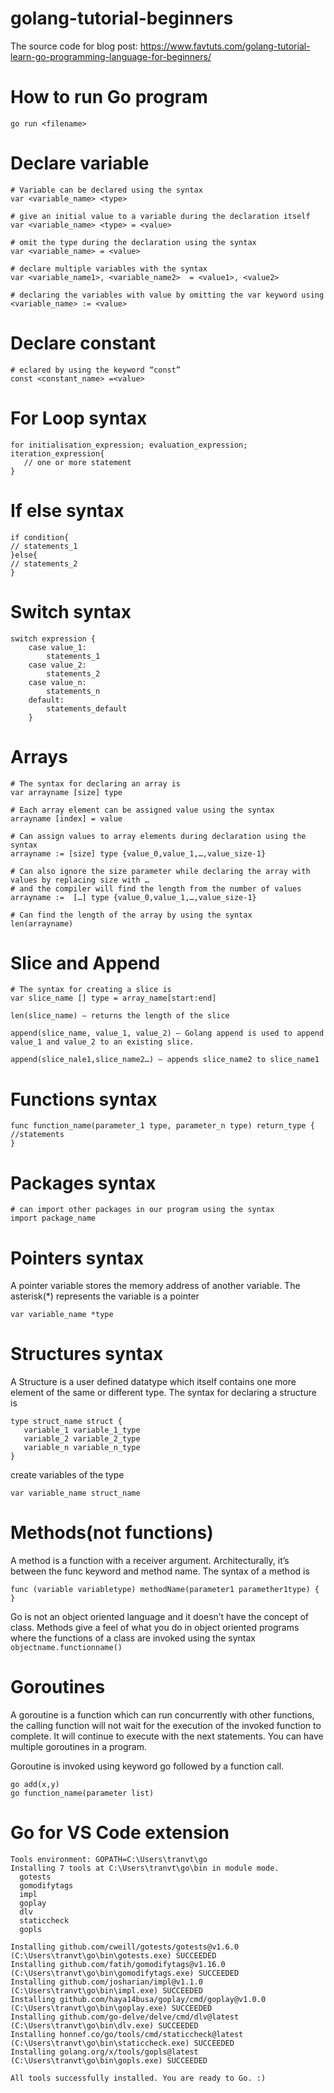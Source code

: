 # golang-tutorial-beginners
The source code for blog post: https://www.favtuts.com/golang-tutorial-learn-go-programming-language-for-beginners/

# How to run Go program

```
go run <filename>
```

# Declare variable

```
# Variable can be declared using the syntax
var <variable_name> <type>

# give an initial value to a variable during the declaration itself 
var <variable_name> <type> = <value>

# omit the type during the declaration using the syntax
var <variable_name> = <value>

# declare multiple variables with the syntax
var <variable_name1>, <variable_name2>  = <value1>, <value2>

# declaring the variables with value by omitting the var keyword using
<variable_name> := <value>
```

# Declare constant

```
# eclared by using the keyword “const”
const <constant_name> =<value>
```

# For Loop syntax

```
for initialisation_expression; evaluation_expression; iteration_expression{
   // one or more statement
}
```

# If else syntax

```
if condition{
// statements_1
}else{
// statements_2
}
```

# Switch syntax

```
switch expression {
    case value_1:
        statements_1
    case value_2:
        statements_2
    case value_n:
        statements_n
    default:
        statements_default
    }
```

# Arrays

```
# The syntax for declaring an array is
var arrayname [size] type

# Each array element can be assigned value using the syntax
arrayname [index] = value

# Can assign values to array elements during declaration using the syntax
arrayname := [size] type {value_0,value_1,…,value_size-1} 

# Can also ignore the size parameter while declaring the array with values by replacing size with … 
# and the compiler will find the length from the number of values
arrayname :=  […] type {value_0,value_1,…,value_size-1}

# Can find the length of the array by using the syntax
len(arrayname)
```

# Slice and Append

```
# The syntax for creating a slice is
var slice_name [] type = array_name[start:end]

len(slice_name) – returns the length of the slice

append(slice_name, value_1, value_2) – Golang append is used to append value_1 and value_2 to an existing slice.

append(slice_nale1,slice_name2…) – appends slice_name2 to slice_name1
```


# Functions syntax

```
func function_name(parameter_1 type, parameter_n type) return_type {
//statements
}
```

# Packages syntax

```
# can import other packages in our program using the syntax
import package_name
```

# Pointers syntax

A pointer variable stores the memory address of another variable.
The asterisk(*) represents the variable is a pointer
```
var variable_name *type
```

# Structures syntax

A Structure is a user defined datatype which itself contains one more element of the same or different type.
The syntax for declaring a structure is
```
type struct_name struct {
   variable_1 variable_1_type
   variable_2 variable_2_type
   variable_n variable_n_type
}
```

create variables of the type
```
var variable_name struct_name
```

# Methods(not functions)

A method is a function with a receiver argument. Architecturally, it’s between the func keyword and method name. The syntax of a method is
```
func (variable variabletype) methodName(parameter1 paramether1type) {  
}
```

Go is not an object oriented language and it doesn’t have the concept of class. Methods give a feel of what you do in object oriented programs where the functions of a class are invoked using the syntax `objectname.functionname()`


# Goroutines

A goroutine is a function which can run concurrently with other functions, the calling function will not wait for the execution of the invoked function to complete. It will continue to execute with the next statements. You can have multiple goroutines in a program.

Goroutine is invoked using keyword go followed by a function call.

```
go add(x,y)
go function_name(parameter list)
```


# Go for VS Code extension

```
Tools environment: GOPATH=C:\Users\tranvt\go
Installing 7 tools at C:\Users\tranvt\go\bin in module mode.
  gotests
  gomodifytags
  impl
  goplay
  dlv
  staticcheck
  gopls

Installing github.com/cweill/gotests/gotests@v1.6.0 (C:\Users\tranvt\go\bin\gotests.exe) SUCCEEDED
Installing github.com/fatih/gomodifytags@v1.16.0 (C:\Users\tranvt\go\bin\gomodifytags.exe) SUCCEEDED
Installing github.com/josharian/impl@v1.1.0 (C:\Users\tranvt\go\bin\impl.exe) SUCCEEDED
Installing github.com/haya14busa/goplay/cmd/goplay@v1.0.0 (C:\Users\tranvt\go\bin\goplay.exe) SUCCEEDED
Installing github.com/go-delve/delve/cmd/dlv@latest (C:\Users\tranvt\go\bin\dlv.exe) SUCCEEDED
Installing honnef.co/go/tools/cmd/staticcheck@latest (C:\Users\tranvt\go\bin\staticcheck.exe) SUCCEEDED
Installing golang.org/x/tools/gopls@latest (C:\Users\tranvt\go\bin\gopls.exe) SUCCEEDED

All tools successfully installed. You are ready to Go. :)
```